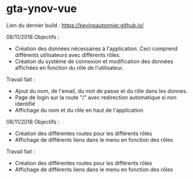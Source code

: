 ﻿# gta-ynov-vue

Lien du dernier build : https://kevinpautonnier.github.io/

08/11/2018 Objectifs :
 - Création des données nécessaires à l'application. Ceci comprend différents utilisateurs avec différents rôles.
 - Création du système de connexion et modification des données affichées en fonction du rôle de l'utilisateur.
 
Travail fait :
 - Ajout du nom, de l'email, du mot de passe et du rôle dans les donnes.
 - Page de login sur la route "/" avec redirection automatique si non identifié
 - Affichage du nom et du rôle en haut de l'application 


08/11/2018 Objectifs :
 - Création des différentes routes pour les différents rôles
 - Affichage de différents liens dans le menu en fonction des rôles

Travail fait :
 - Création des différentes routes pour les différents rôles
 - Affichage de différents liens dans le menu en fonction des rôles
